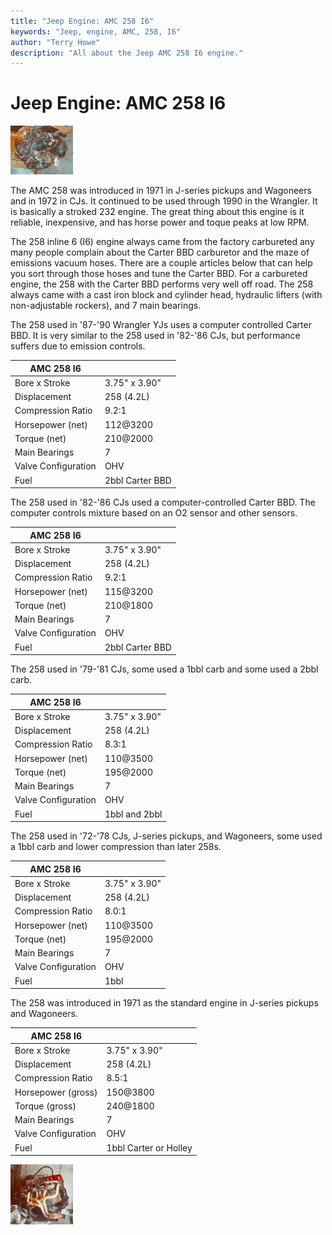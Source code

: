 ```yaml
---
title: "Jeep Engine: AMC 258 I6"
keywords: "Jeep, engine, AMC, 258, I6"
author: "Terry Howe"
description: "All about the Jeep AMC 258 I6 engine."
---
```

# Jeep Engine: AMC 258 I6

[![258 I6](../../img/engine/258_.jpg)](../../img/engine/258.jpg) 

The AMC 258 was introduced in 1971 in J-series pickups and Wagoneers and in 1972 in CJs. It continued to be used through 1990 in the Wrangler. It is basically a stroked 232 engine. The great thing about this engine is it reliable, inexpensive, and has horse power and toque peaks at low RPM.

The 258 inline 6 (I6) engine always came from the factory carbureted any many people complain about the Carter BBD carburetor and the maze of emissions vacuum hoses. There are a couple articles below that can help you sort through those hoses and tune the Carter BBD. For a carbureted engine, the 258 with the Carter BBD performs very well off road. The 258 always came with a cast iron block and cylinder head, hydraulic lifters (with non-adjustable rockers), and 7 main bearings.

The 258 used in '87-'90 Wrangler YJs uses a computer controlled Carter BBD. It is very similar to the 258 used in '82-'86 CJs, but performance suffers due to emission controls. 

| AMC 258 I6 | |
|------------|---|
| Bore x Stroke | 3.75" x 3.90" |
| Displacement | 258 (4.2L) |
| Compression Ratio | 9.2:1 |
| Horsepower (net) | 112@3200 |
| Torque (net) | 210@2000 |
| Main Bearings | 7 |
| Valve Configuration | OHV |
| Fuel | 2bbl Carter BBD |

The 258 used in '82-'86 CJs used a computer-controlled Carter BBD. The computer controls mixture based on an O2 sensor and other sensors. 

| AMC 258 I6 | |
|------------|---|
| Bore x Stroke | 3.75" x 3.90" |
| Displacement | 258 (4.2L) |
| Compression Ratio | 9.2:1 |
| Horsepower (net) | 115@3200 |
| Torque (net) | 210@1800 |
| Main Bearings | 7 |
| Valve Configuration | OHV |
| Fuel | 2bbl Carter BBD |

The 258 used in '79-'81 CJs, some used a 1bbl carb and some used a 2bbl carb. 

| AMC 258 I6 | |
|------------|---|
| Bore x Stroke | 3.75" x 3.90" |
| Displacement | 258 (4.2L) |
| Compression Ratio | 8.3:1 |
| Horsepower (net) | 110@3500 |
| Torque (net) | 195@2000 |
| Main Bearings | 7 |
| Valve Configuration | OHV |
| Fuel | 1bbl and 2bbl |

The 258 used in '72-'78 CJs, J-series pickups, and Wagoneers, some used a 1bbl carb and lower compression than later 258s.

| AMC 258 I6 | |
|------------|---|
| Bore x Stroke | 3.75" x 3.90" |
| Displacement | 258 (4.2L) |
| Compression Ratio | 8.0:1 |
| Horsepower (net) | 110@3500 |
| Torque (net) | 195@2000 |
| Main Bearings | 7 |
| Valve Configuration | OHV |
| Fuel | 1bbl |

The 258 was introduced in 1971 as the standard engine in J-series pickups and Wagoneers.

| AMC 258 I6 | |
|------------|---|
| Bore x Stroke | 3.75" x 3.90" |
| Displacement | 258 (4.2L) |
| Compression Ratio | 8.5:1 |
| Horsepower (gross) | 150@3800 |
| Torque (gross) | 240@1800 |
| Main Bearings | 7 |
| Valve Configuration | OHV |
| Fuel | 1bbl Carter or Holley |
[![258 I6 side](../../img/engine/258m_.jpg)](../../img/engine/258m.jpg)